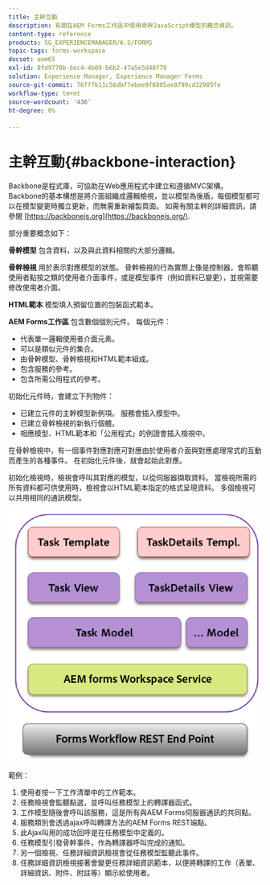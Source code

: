 ```yaml
---
title: 主幹互動
description: 有關在AEM Forms工作區中使用骨幹JavaScript模型的概念資訊。
content-type: reference
products: SG_EXPERIENCEMANAGER/6.5/FORMS
topic-tags: forms-workspace
docset: aem65
exl-id: 8fd9770b-6ec4-4b09-b6b2-47a5e5d40f79
solution: Experience Manager, Experience Manager Forms
source-git-commit: 76fffb11c56dbf7ebee9f6805ae0799cd32985fe
workflow-type: tm+mt
source-wordcount: '436'
ht-degree: 0%

---
```


# 主幹互動{#backbone-interaction}

Backbone是程式庫，可協助在Web應用程式中建立和遵循MVC架構。 Backbone的基本構想是將介面組織成邏輯檢視，並以模型為後盾，每個模型都可以在模型變更時獨立更新，而無需重新繪製頁面。 如需有關主幹的詳細資訊，請參閱 [https://backbonejs.org](https://backbonejs.org/).

部分重要概念如下：

**骨幹模型** 包含資料，以及與此資料相關的大部分邏輯。

**骨幹檢視** 用於表示對應模型的狀態。 骨幹檢視的行為實際上像是控制器，會聆聽使用者點按之類的使用者介面事件，或是模型事件（例如資料已變更），並視需要修改使用者介面。

**HTML範本** 模型填入預留位置的包裝函式範本。

**AEM Forms工作區** 包含數個個別元件。 每個元件：

* 代表單一邏輯使用者介面元素。
* 可以是類似元件的集合。
* 由骨幹模型、骨幹檢視和HTML範本組成。
* 包含服務的參考。
* 包含所需公用程式的參考。

初始化元件時，會建立下列物件：

* 已建立元件的主幹模型新例項。 服務會插入模型中。
* 已建立骨幹檢視的新執行個體。
* 相應模型、HTML範本和「公用程式」的例證會插入檢視中。

在骨幹檢視中，有一個事件對應對應可對應由於使用者介面與對應處理常式的互動而產生的各種事件。 在初始化元件後，就會起始此對應。

初始化檢視時，檢視會呼叫其對應的模型，以從伺服器擷取資料。 當檢視所需的所有資料都可供使用時，檢視會以HTML範本指定的格式呈現資料。 多個檢視可以共用相同的通訊模型。

![AEM forms骨幹檢視](do-not-localize/aem_forms_workflow.png)

範例：

1. 使用者按一下工作清單中的工作範本。
1. 任務檢視會監聽點選，並呼叫任務模型上的轉譯器函式。
1. 工作模型隨後會呼叫該服務，這是所有與AEM Forms伺服器通訊的共同點。
1. 服務類別會透過ajax呼叫轉譯方法的AEM Forms REST端點。
1. 此Ajax叫用的成功回呼是在任務模型中定義的。
1. 任務模型引發骨幹事件，作為轉譯器呼叫完成的通知。
1. 另一個檢視、任務詳細資訊檢視會從任務模型監聽此事件。
1. 任務詳細資訊檢視接著會變更任務詳細資訊範本，以便將轉譯的工作（表單、詳細資訊、附件、附註等）顯示給使用者。
